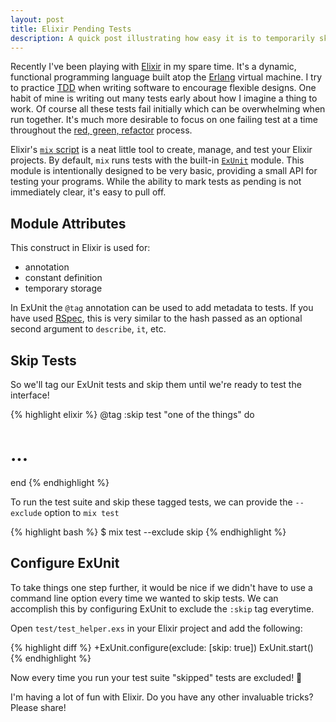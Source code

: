 ```yaml
---
layout: post
title: Elixir Pending Tests
description: A quick post illustrating how easy it is to temporarily skip tests in Elixir.
---
```


Recently I've been playing with [Elixir][elixir] in my spare time.
It's a dynamic, functional programming language built atop the [Erlang][erlang] virtual machine.
I try to practice [TDD][tdd] when writing software to encourage flexible designs.
One habit of mine is writing out many tests early about how I imagine a thing to work.
Of course all these tests fail initially which can be overwhelming when run together.
It's much more desirable to focus on one failing test at a time throughout the [red, green, refactor][rgr] process.

Elixir's [`mix` script][elixir-mix] is a neat little tool to create, manage, and test your Elixir projects.
By default, `mix` runs tests with the built-in [`ExUnit`][exunit] module.
This module is intentionally designed to be very basic, providing a small API for testing your programs.
While the ability to mark tests as pending is not immediately clear, it's easy to pull off.

## Module Attributes

This construct in Elixir is used for:

* annotation
* constant definition
* temporary storage

In ExUnit the `@tag` annotation can be used to add metadata to tests.
If you have used [RSpec][rspec], this is very similar to the hash passed as an optional second argument to `describe`, `it`, etc.

## Skip Tests

So we'll tag our ExUnit tests and skip them until we're ready to test the interface!

{% highlight elixir %}
@tag :skip
test "one of the things" do
  # ...
end
{% endhighlight %}

To run the test suite and skip these tagged tests, we can provide the `--exclude` option to `mix test`

{% highlight bash %}
$ mix test --exclude skip
{% endhighlight %}

## Configure ExUnit

To take things one step further, it would be nice if we didn't have to use a command line option every time we wanted to skip tests.
We can accomplish this by configuring ExUnit to exclude the `:skip` tag everytime.

Open `test/test_helper.exs` in your Elixir project and add the following:

{% highlight diff %}
+ExUnit.configure(exclude: [skip: true])
 ExUnit.start()
{% endhighlight %}

Now every time you run your test suite "skipped" tests are excluded! 💫

I'm having a lot of fun with Elixir.
Do you have any other invaluable tricks? Please share!

[elixir]: http://elixir-lang.org/
[erlang]: http://www.erlang.org/
[tdd]: https://en.wikipedia.org/wiki/Test-driven_development
[rgr]: http://www.jamesshore.com/Blog/Red-Green-Refactor.html
[elixir-mix]: http://elixir-lang.org/getting-started/mix-otp/introduction-to-mix.html
[exunit]: http://elixir-lang.org/docs/v1.0/ex_unit/ExUnit.html
[rspec]: https://github.com/rspec/rspec

